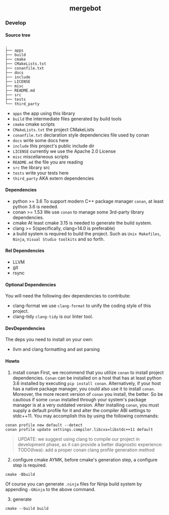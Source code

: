 <h2 align="center">mergebot</h2>

### Develop

#### Source tree

```text
.
├── apps
├── build
├── cmake
├── CMakeLists.txt
├── conanfile.txt
├── docs
├── include
├── LICENSE
├── misc
├── README.md
├── src
├── tests
└── third_party
```

- `apps`    the app using this library
- `build`   the intermediate files generated by build tools
- `cmake`   cmake scripts
- `CMakeLists.txt`  the project CMakeLists
- `conanfile.txt`   declaration style dependencies file used by conan
- `docs`    write some docs here
- `include` this project's public include dir
- `LICENSE` currently we use the Apache 2.0 License
- `misc`    miscellaneous scripts
- `README.md`   the file you are reading
- `src` the library src
- `tests`   write your tests here
- `third_party` AKA extern dependencies

#### Dependencies

- python >= 3.6
  To support modern C++ package manager `conan`, at least python 3.6 is needed.
- conan >= 1.53
  We use `conan` to manage some 3rd-party library dependencies.
- cmake
  At least cmake 3.15 is needed to generate the build system.
- clang >= 5(specifically, clang=14.0 is preferable)
- a build system is required to build the project. Such
  as `Unix Makefiles`, `Ninja`, `Visual Studio toolkits` and so forth.

#### Rel Dependencies

- LLVM
- git
- rsync

#### Optional Dependencies

You will need the following dev dependencies to contribute:

- clang-format
  we use `clang-format` to unify the coding style of this project.
- clang-tidy
  `clang-tidy` is our linter tool.

#### DevDependencies

The deps you need to install on your own:

- llvm and clang formatting and ast parsing

#### Howto

1. install conan
   First, we recommend that you utilize `conan` to install project dependencies.
   `Conan` can be installed on a host that has at least python 3.6 installed by
   executing `pip install conan`. Alternatively, if your host has a native package manager, you
   could also use it to install `conan`. Moreover, the more recent version of `conan` you install,
   the better. So be cautious if some `conan` installed through your system's package manager is at
   a very outdated version.
   After installing `conan`, you must supply a default profile for it and alter the compiler ABI
   settings to stdc++11. You may accomplish this by using the following commands:

```shell
conan profile new default --detect
conan profile update settings.compiler.libcxx=libstdc++11 default
```

> UPDATE:
> we suggest using clang to compile our project in development phase, as it can
> provide a better diagnostic experience:
> TODO(hwa): add a proper conan clang profile generation method

2. configure cmake
   AYMK, before cmake's generation step, a configure step is required.

```shell
cmake -Bbuild
```

Of course you can generate `.ninja` files for Ninja build system by appending `-GNinja` to the above
command.

3. generate

```shell
cmake --build build
```

